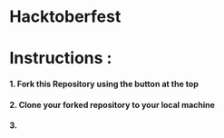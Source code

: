 # Hacktoberfest

# Instructions :

#### 1. Fork this Repository using the button at the top
#### 2. Clone your forked repository to your local machine
#### 3.
